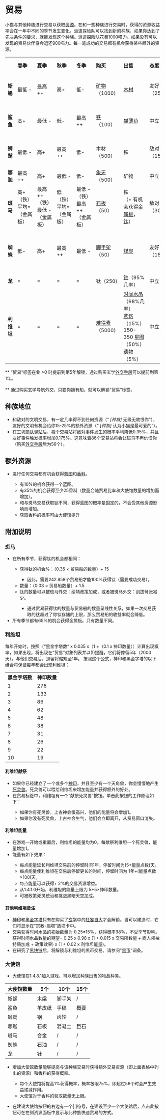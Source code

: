 # 贸易

  小猫与其他种族进行交易以获取<a href="?file=003-资源大全/005-资源介绍">资源</a>。在和一些种族进行交易时，获得的资源收益率会在一年中不同的季节发生变化。派遣探险队可以找到新的种族，如果你达到了先决条件的要求，就能发现这个种族。派遣探险队花费1000喵力。如果没有可以发现的贸易伙伴将会退还900喵力。每一笔成功的交易都有机会获得某些额外的资源。

  <table class="tb-maoyi">
   <tbody>
<tr>
<td></td>
<td><strong>春季</strong></td>
<td><strong>夏季</strong></td>
<td><strong>秋季</strong></td>
<td><strong>冬季</strong></td>
<td><strong>购买</strong></td>
<td><strong>出售</strong></td>
<td><strong>态度</strong></td>
<td><strong>先决条件</strong></td>
</tr>
<tr>
<td><strong>蜥蜴</strong></td>
<td>最低 - </td>
<td>最高++</td>
<td>高+</td>
<td>低-</td>
<td><a href="?file=003-资源大全/03-矿物">矿物</a>（1000）</td>
<td><a href="?file=003-资源大全/02-木材">木材</a></td>
<td>友好（25%）</td>
<td>发展到20年以上</td>
</tr>
<tr>
<td><strong>鲨鱼</strong></td>
<td>高+</td>
<td>最低 - </td>
<td>低-</td>
<td>最高++</td>
<td><a href="?file=003-资源大全/05-铁">铁</a>（100）</td>
<td><a href="?file=003-资源大全/01-猫薄荷">猫薄荷</a></td>
<td>中立</td>
<td>发展到20年以上</td>
</tr>
<tr>
<td><strong>狮鹫</strong></td>
<td>最低 - </td>
<td>高+</td>
<td>最高++</td>
<td>低-</td>
<td>木材（500）</td>
<td>铁</td>
<td>敌对（15%）</td>
<td>发展到20年以上</td>
</tr>
<tr>
<td><strong>娜迦</strong></td>
<td>最高++</td>
<td>高+</td>
<td>最低 - </td>
<td>低-</td>
<td><a href="?file=003-资源大全/43-象牙">象牙</a>（500）</td>
<td>矿物</td>
<td>中立</td>
<td>1500 <a href="?file=003-资源大全/15-文化">文化</a></td>
</tr>
<tr>
<td><strong>斑马</strong></td>
<td>高+（铁）<br style="clear:both" />平均=（金属板）</td>
<td>最高++（铁）<br style="clear:both" />最低 - （金属板）</td>
<td>低（铁）<br style="clear:both" />平均=（金属板）</td>
<td>最低 - （铁）<br style="clear:both" />最高++（金属板）</td>
<td><a href="?file=003-资源大全/28-石板">石板</a>（50）</td>
<td>铁<br style="clear:both" />（+ 有机会获得<a href="?file=003-资源大全/30-金属板">金属板</a>，<a href="?file=003-资源大全/09-钛">钛</a>）</td>
<td>敌对（30%）</td>
<td><a href="?file=003-资源大全/26-贸易船">船</a></td>
</tr>
<tr>
<td><strong>蜘蛛</strong></td>
<td>低-</td>
<td>高+</td>
<td>最高++</td>
<td>最低 - </td>
<td><a href="?file=003-资源大全/25-脚手架">脚手架</a>（50）</td>
<td><a href="?file=003-资源大全/04-煤">煤炭</a></td>
<td>友好（15%）</td>
<td>100<a href="?file=003-资源大全/26-贸易船">船，<br style="clear:both" /><a href="?file=001-猫咪百科/03-科学">科学</a>上限达到125K</td>
</tr>
<tr>
<td><strong>龙</strong></td>
<td>=</td>
<td>=</td>
<td>=</td>
<td>=</td>
<td>钛（250）</td>
<td><a href="?file=003-资源大全/10-铀">铀</a>（95%几率）</td>
<td>中立</td>
<td><a href="?file=001-猫咪百科/03-科学/01-科学#核裂变">核裂变</a></td>
</tr>
<tr>
<td><strong>利维坦</strong></td>
<td>=</td>
<td>=</td>
<td>=</td>
<td>=</td>
<td><a href="?file=003-资源大全/11-难得素">难得素</a>（5000）</td>
<td><a href="?file=003-资源大全/20-时间水晶">时间水晶</a>（98%几率）<br style="clear:both" /> <a href="?file=003-资源大全/21-悲伤">悲伤</a>（15%）<br style="clear:both" />150-350 <a href="?file=003-资源大全/19-星图">星图</a>（50%）<br style="clear:both" /><a href="?file=003-资源大全/22-遗物">遗物</a>（5%）</td>
<td>中立</td>
<td><a href="?file=001-猫咪百科/06-宗教/001-庙塔#黑金字塔">黑金字塔</a></td>
</tr>
   </tbody>
</table>

**  “贸易”标签在业 >0 时提前到第5年解锁，通过购买玄学<a href="?file=001-猫咪百科/03-科学/02-玄学#外交手段">外交手段</a>可以提前到第1年。<br style="clear:both" /> <br style="clear:both" />  **
通过购买玄学导航外交，只要你拥有船，就可以解锁“贸易”标签。

## 种族地位

  <ul>
   <li>和敌对的文明交易，有一定几率得不到任何资源（“ <em>[种族]</em> 无缘无故恨你”），友好的文明有机会给你15-25%的额外资源（“ <em>[种族]</em> 认为小猫是最可爱的”）。</li>
   <li>在工坊<a href="?file=001-猫咪百科/04-工坊/01-升级#商队驿站">商队驿站</a>后，每个交易站将敌对事件发生的概率平均降低0.35%，并且友好事件触发概率增加0.175%。这意味着86个交易站将会让斑马不再仇恨你（购买<a href="?file=001-猫咪百科/03-科学/02-玄学#外交手段">外交手段</a>后为56个）。</li>
  </ul>


## 额外资源
  <ul>
   <li>进行任何交易都有机会获得<a href="?file=003-资源大全/37-蓝图">蓝图</a>和<a href="?file=003-资源大全/44-香料">香料</a>。</li>
   <ul>
<li> 有10%的机会获得一个蓝图。</li>
<li> 有35%的机会获得至少25香料（数量会随贸易比率和大使馆数量的增加而增加）。</li>
<li> 和与斑马交易获取钛不同，获得蓝图的概率是固定的，不会受其他资源影响而增加。</li>
       <li>获取香料的概率可由<a href="#大使馆">大使馆</a>提升  </li>
   </ul>
  </ul>


## 附加说明

### 斑马
   <ul>
<li> 在所有季节，获得钛的机会都相同：</li>
<ul>
<li> 获得钛的机会%：（0.35 × 贸易船的数量）+ 15 </li>
<ul>
 <li> 因此，需要242.858个贸易船才能100%获得钛（需要成功交易）。</li>
</ul>
<li> 数量：（0.03 × 贸易船数量）+ 1.5</li>
<li> 钛的数量可以被斑马外交：绥靖政策加成，或者被斑马外交：剑拔弩张减少。</li>
<ul>
 <li> 通过贸易获得钛的数量与贸易船的数量呈线性关系，如果一次交易获取的钛超过了你钛存储的上限，那么贸易船的收益率就会降低。</li>
</ul>
</ul>
<li> 所有季节都有65%的机会获得金属板。只有数量不同。</li>
   </ul>

### 利维坦

   每年开始时，按照（“黑金字塔数” x 0.035 x（1 +（0.1 x 神印数量））计算出现概率，如果出现，将出现在“贸易”对象列表并以(!)提醒，它们将停留5年（2000天），与他们交易后，逗留将缩短至1年。
   按照这个公式，神印和黑金字塔的以下组合将保证每年都会出现利维坦：

   <table class="wikitable">
<tbody>
<tr>
 <td><strong>黑金字塔数</strong></td>
 <td><strong>神印数量</strong></td>
</tr>
<tr>
 <td>1 </td>
 <td colspan="1" rowspan="1">276</td>
</tr>
<tr>
 <td>2 </td>
 <td colspan="1" rowspan="1">133</td>
</tr>
<tr>
 <td>3 </td>
 <td colspan="1" rowspan="1">86</td>
</tr>
<tr>
 <td>4 </td>
 <td colspan="1" rowspan="1">62</td>
</tr>
<tr>
 <td>5 </td>
 <td colspan="1" rowspan="1">48</td>
</tr>
<tr>
 <td>6 </td>
 <td colspan="1" rowspan="1">38</td>
</tr>
<tr>
 <td>7 </td>
 <td colspan="1" rowspan="1">31</td>
</tr>
<tr>
 <td>8 </td>
 <td colspan="1" rowspan="1">26</td>
</tr>
<tr>
 <td>9 </td>
 <td colspan="1" rowspan="1">22</td>
</tr>
<tr>
 <td>10</td>
 <td colspan="1" rowspan="1">19</td>
</tr>
</tbody>
   </table>

 #### 利维坦献祭
 <ul>
<li>如果你已经建立了一个或多个<a href="?file=001-猫咪百科/06-宗教/001-庙塔#神印">神印</a>，并且至少有一个天角兽，你会慢慢地产生<a href="?file=003-资源大全/47-死灵兽">死灵兽</a>。死灵兽可以喂给利维坦来增加能量并获得额外的好处。</li>
<li>在贸易标签中，利维坦有一个“献祭死灵兽”按钮。单击此按钮的工作原理如下：</li>
<ul>
 <li> 如果你有死灵兽，上古神会很高兴，他们的能量将会增加1。</li>
 <li> 如果你没有死灵兽，上古神会生气，他们会立即离开，从贸易窗口消失。</li>
</ul>
</ul>

 #### 利维坦能量
<ul>
<li> 在游戏一开始或重置后，利维坦的能量均为0。每献祭利维坦一个死灵兽，能量增加1。</li>
<li> 能量有如下效果：</li>
<ul>
 <li> 每点能量延长利维坦交易前的停留时间1年，停留时间为(5+能量点数)天。</li>
 <li> 每点能量使利维坦在交易后停留更长的时间，停留时间为 1年+(能量点数×100)天。</li>
 <li> 每点能量可以获得+ 2%的交易资源增益。</li>
 <li> 从1.4.1.0开始，利维坦的能量上限为 5+5×神印数量。</li>
 <li> 可被政策死灵统治和挑战黑暗天空加成。</li>
</ul>
</ul>

#### 其他利维坦备注
<ul>
<li> <a href=?file=001-猫咪百科/06-宗教/001-庙塔#神印">神印</a>和<a href="?file=001-猫咪百科/06-宗教/001-庙塔#黑金字塔">黑金字塔</a>只有在购买了<a href="?file=001-猫咪百科/03-科学/02-玄学#玄学">玄学</a>中的<a href="?file=001-猫咪百科/03-科学/02-玄学#狂妄自大">狂妄自大</a>才会解锁。当可以建造时，它们将显示在“宗教-庙塔”选项卡中。</li>
<li> 交易获得时间水晶的初始数量为 0.25±15%，获得概率98%，不受季节影响。获得时间水晶数量的期望= 0.25 x 0.98 x (1 + 0.015 x 交易所数量 + 商人领袖特质加成 + 政策效果) x (1 + 0.02 x 利维坦能量)。</li>
<li> 在研究了<a href="?file=001-猫咪百科/03-科学/01-科学#黑块链">黑块链</a>后，将解锁与利维坦的黑币交易，请参阅"<a href="?file=003-资源大全/54-黑币#黑币">黑币</a>"词条。</li>
</ul>

### 大使馆
- 大使馆在1.4.8.1加入游戏，可以增加种族出售的物品种类。

| 大使馆数量 | 5个    | 10个   | 15个 |
| ---------- | ------ | ------ | :--- |
|蜥蜴       |木梁   |脚手架 |/      |
|鲨鱼       |羊皮纸 |手稿   |概要 |
|狮鹫       |钢     |齿轮   |/      |
|娜迦       |石板   |混凝土 |巨石 |
|斑马       |合金   |/      |/      |
|蜘蛛       |石油   |/        |/     |
|龙         |钍     |/        |/      |

- 增加大使馆数量能够提高与该种族交易时获得额外交易资源（即上面表格中列出的资源）和香料的获得概率。

  - 每个大使馆将提高1%获得概率，概率极限75%，即超过56个时会产生效益递减作用。
  - 大使馆对于香料的获取数量无上限。

- 在建设大使馆按钮的右边有一个[ ]符号，在建设至少一个大使馆后，点击此按钮可在左侧资源面板中显示与此种族快速贸易的方式。

  

